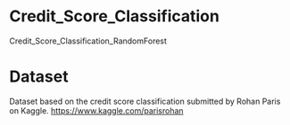 # Credit_Score_Classification
 Credit_Score_Classification_RandomForest
# Dataset
  Dataset based on the credit score classification submitted by Rohan Paris on Kaggle.
  https://www.kaggle.com/parisrohan




  
